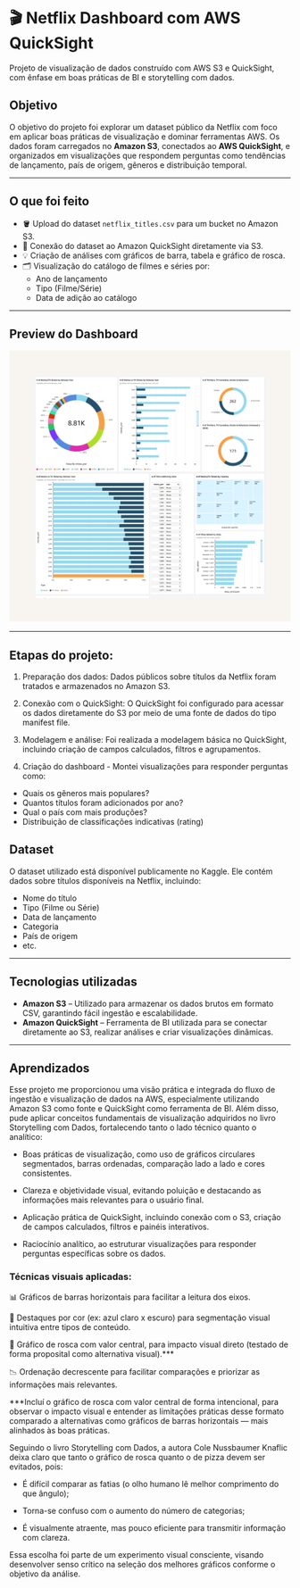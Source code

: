 # 🎬 Netflix Dashboard com AWS QuickSight

Projeto de visualização de dados construído com AWS S3 e QuickSight, com ênfase em boas práticas de BI e storytelling com dados.

## Objetivo

O objetivo do projeto foi explorar um dataset público da Netflix com foco em aplicar boas práticas de visualização e dominar ferramentas AWS. Os dados foram carregados no **Amazon S3**, conectados ao **AWS QuickSight**, e organizados em visualizações que respondem perguntas como tendências de lançamento, país de origem, gêneros e distribuição temporal.

---

## O que foi feito

- 🪣 Upload do dataset `netflix_titles.csv` para um bucket no Amazon S3.
- 🔗 Conexão do dataset ao Amazon QuickSight diretamente via S3.
- 💡 Criação de análises com gráficos de barra, tabela e gráfico de rosca.
- 🗂️ Visualização do catálogo de filmes e séries por:
  - Ano de lançamento
  - Tipo (Filme/Série)
  - Data de adição ao catálogo

---

## Preview do Dashboard

![Dashboard Netflix QuickSight](./Imagens/netflix_quicksight_dashboard.png)

---

## Etapas do projeto:

1. Preparação dos dados: Dados públicos sobre títulos da Netflix foram tratados e armazenados no Amazon S3.

2. Conexão com o QuickSight: O QuickSight foi configurado para acessar os dados diretamente do S3 por meio de uma fonte de dados do tipo manifest file.

3. Modelagem e análise: Foi realizada a modelagem básica no QuickSight, incluindo criação de campos calculados, filtros e agrupamentos.

4. Criação do dashboard - Montei visualizações para responder perguntas como:

  - Quais os gêneros mais populares?
  - Quantos títulos foram adicionados por ano?
  - Qual o país com mais produções?
  - Distribuição de classificações indicativas (rating)

## Dataset

O dataset utilizado está disponível publicamente no Kaggle. Ele contém dados sobre títulos disponíveis na Netflix, incluindo:

- Nome do título
- Tipo (Filme ou Série)
- Data de lançamento
- Categoria
- País de origem
- etc.

---

## Tecnologias utilizadas

- **Amazon S3** – Utilizado para armazenar os dados brutos em formato CSV, garantindo fácil ingestão e escalabilidade.
- **Amazon QuickSight** – Ferramenta de BI utilizada para se conectar diretamente ao S3, realizar análises e criar visualizações dinâmicas.

---

## Aprendizados

Esse projeto me proporcionou uma visão prática e integrada do fluxo de ingestão e visualização de dados na AWS, especialmente utilizando Amazon S3 como fonte e QuickSight como ferramenta de BI. Além disso, pude aplicar conceitos fundamentais de visualização adquiridos no livro Storytelling com Dados, fortalecendo tanto o lado técnico quanto o analítico:

- Boas práticas de visualização, como uso de gráficos circulares segmentados, barras ordenadas, comparação lado a lado e cores consistentes.

- Clareza e objetividade visual, evitando poluição e destacando as informações mais relevantes para o usuário final.

- Aplicação prática de QuickSight, incluindo conexão com o S3, criação de campos calculados, filtros e painéis interativos.

- Raciocínio analítico, ao estruturar visualizações para responder perguntas específicas sobre os dados.
  

### Técnicas visuais aplicadas:

📊 Gráficos de barras horizontais para facilitar a leitura dos eixos.

🎯 Destaques por cor (ex: azul claro x escuro) para segmentação visual intuitiva entre tipos de conteúdo.

🍩 Gráfico de rosca com valor central, para impacto visual direto (testado de forma proposital como alternativa visual).***

📉 Ordenação decrescente para facilitar comparações e priorizar as informações mais relevantes.


***Incluí o gráfico de rosca com valor central de forma intencional, para observar o impacto visual e entender as limitações práticas desse formato comparado a alternativas como gráficos de barras horizontais — mais alinhados às boas práticas.

Seguindo o livro Storytelling com Dados, a autora Cole Nussbaumer Knaflic deixa claro que tanto o gráfico de rosca quanto o de pizza devem ser evitados, pois:

- É difícil comparar as fatias (o olho humano lê melhor comprimento do que ângulo);

- Torna-se confuso com o aumento do número de categorias;

- É visualmente atraente, mas pouco eficiente para transmitir informação com clareza.

Essa escolha foi parte de um experimento visual consciente, visando desenvolver senso crítico na seleção dos melhores gráficos conforme o objetivo da análise.
